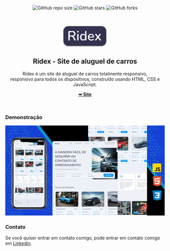 <div align="center">

![GitHub repo size](https://img.shields.io/github/repo-size/ichumbo/Ridex)
  ![GitHub stars](https://img.shields.io/github/stars/ichumbo/Ridex?style=social)
  ![GitHub forks](https://img.shields.io/github/forks/ichumbo/Ridex?style=social)

  <br />
  <br />
  
  <img src="./readme-images/project-logo.png" />

  <h2 align="center">Ridex - Site de aluguel de carros</h2>

  Ridex é um site de aluguel de carros totalmente responsivo, <br />responsivo para todos os dispositivos, construído usando HTML, CSS e JavaScript.

  <a href="https://ichumbo.github.io/Ridex/"><strong>➥ Site</strong></a>

</div>

<br />

### Demonstração

![Ridex Desktop Demo](./readme-images/desktop.png "Desktop Demo")


### Contato

Se você quiser entrar em contato comigo, pode entrar em contato comigo em [Linkedin](https://www.linkedin.com/in/ichumbo/).
